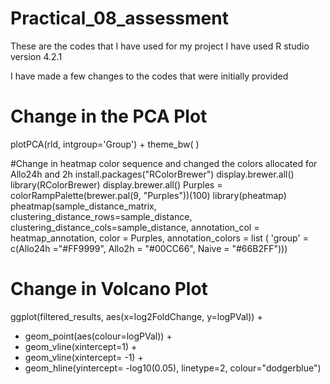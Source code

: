 # Practical_08_assessment

These are the codes that I have used for my project
I have used R studio version 4.2.1

I have made a few changes to the codes that were initially provided

# Change in the PCA Plot
plotPCA(rld, intgroup='Group') + theme_bw( ) 

#Change in heatmap color sequence and changed the colors allocated for Allo24h and 2h
install.packages("RColorBrewer")
display.brewer.all()
library(RColorBrewer)
display.brewer.all()
Purples = colorRampPalette(brewer.pal(9, "Purples"))(100)
library(pheatmap)
pheatmap(sample_distance_matrix,
         clustering_distance_rows=sample_distance,
         clustering_distance_cols=sample_distance,
         annotation_col = heatmap_annotation,
         color = Purples,
         annotation_colors = list ( 'group' = c(Allo24h ="#FF9999", Allo2h = "#00CC66", Naive = "#66B2FF")))
         
# Change in Volcano Plot
ggplot(filtered_results, aes(x=log2FoldChange, y=logPVal)) +
  +   geom_point(aes(colour=logPVal)) +
  +   geom_vline(xintercept=1) +
  +   geom_vline(xintercept= -1) +
  +   geom_hline(yintercept= -log10(0.05), linetype=2, colour="dodgerblue")
